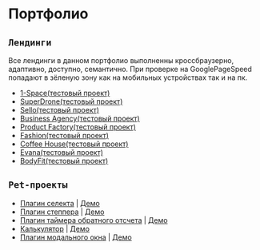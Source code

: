 # Портфолио
## `Лендинги`
Все лендинги в данном портфолио выполненны кроссбраузерно, адаптивно, доступно, семантично.
При проверке на GooglePageSpeed попадают в зёленую зону как на мобильных устройствах так и на пк.

- [1-Space(тестовый проект)](https://eduardvorsin.github.io/landing-pages/sites/1-Space/index.html)
- [SuperDrone(тестовый проект)](https://eduardvorsin.github.io/landing-pages/sites/SuperDrone/index.html)
- [Sello(тестовый проект)](https://eduardvorsin.github.io/landing-pages/sites/Sello/index.html)
- [Business Agency(тестовый проект)](https://eduardvorsin.github.io/landing-pages/sites/BusinessAgency/index.html)
- [Product Factory(тестовый проект)](https://eduardvorsin.github.io/landing-pages/sites/ProductFactory/index.html)
- [Fashion(тестовый проект)](https://eduardvorsin.github.io/landing-pages/sites/Fashion/index.html)
- [Coffee House(тестовый проект)](https://eduardvorsin.github.io/landing-pages/sites/CoffeeHouse/index.html)
- [Evana(тестовый проект)](https://eduardvorsin.github.io/landing-pages/sites/Evana/index.html)
- [BodyFit(тестовый проект)](https://eduardvorsin.github.io/landing-pages/sites/BodyFit/index.html)

## `Pet-проекты`
- [Плагин селекта](pet-projects/Select) | [Демо](https://eduardvorsin.github.io/landing-pages/pet-projects/Select/index.html)
- [Плагин степпера](pet-projects/Stepper) | [Демо](https://eduardvorsin.github.io/landing-pages/pet-projects/Stepper/index.html)
- [Плагин таймера обратного отсчета](pet-projects/CountdownTimer) | [Демо](https://eduardvorsin.github.io/landing-pages/pet-projects/CountdownTimer/index.html)
- [Калькулятор](pet-projects/Calculator) | [Демо](https://eduardvorsin.github.io/landing-pages/pet-projects/Calculator/index.html)
- [Плагин модального окна](pet-projects/Modal) | [Демо](https://eduardvorsin.github.io/landing-pages/pet-projects/Modal/index.html)
